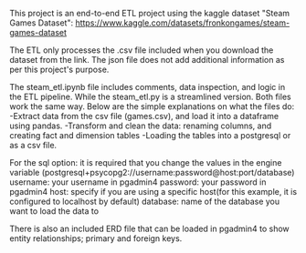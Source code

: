 This project is an end-to-end ETL project using the kaggle dataset "Steam Games Dataset": https://www.kaggle.com/datasets/fronkongames/steam-games-dataset

The ETL only processes the .csv file included when you download the dataset from the link. The json file does not add additional information as per this project's purpose.

The steam_etl.ipynb file includes comments, data inspection, and logic in the ETL pipeline. While the steam_etl.py is a streamlined version. Both files work the same way.
Below are the simple explanations on what the files do:
  -Extract data from the csv file (games.csv), and load it into a dataframe using pandas.
  -Transform and clean the data: renaming columns, and creating fact and dimension tables
  -Loading the tables into a postgresql or as a csv file.

For the sql option: it is required that you change the values in the engine variable (postgresql+psycopg2://username:password@host:port/database)
  username: your username in pgadmin4
  password: your password in pgadmin4
  host: specify if you are using a specific host(for this example, it is configured to localhost by default)
  database: name of the database you want to load the data to

There is also an included ERD file that can be loaded in pgadmin4 to show entity relationships; primary and foreign keys.
